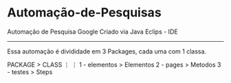 # Automação-de-Pesquisas
Automação de Pesquisa Google
               Criado via Java Eclips - IDE 
******************************************************************

Essa automação é divididade em 3 Packages, cada uma com 1 classa.

   PACKAGE    >   CLASS
      ⋮             ⋮
1 - elementos > Elementos
2 - pages     > Metodos
3 - testes    > Steps

